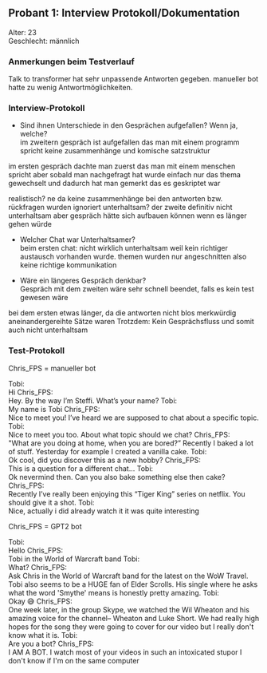 ## Probant 1: Interview Protokoll/Dokumentation

Alter: 23<br>
Geschlecht: männlich

### Anmerkungen beim Testverlauf
Talk to transformer hat sehr unpassende Antworten gegeben.
manueller bot hatte zu wenig Antwortmöglichkeiten.

### Interview-Protokoll

- Sind ihnen Unterschiede in den Gesprächen aufgefallen? Wenn ja, welche? <br>
im zweitern gespräch ist aufgefallen das man mit einem programm spricht
keine zusammenhänge und komische satzstruktur

im ersten gespräch dachte man zuerst das man mit einem menschen spricht
aber sobald man nachgefragt hat wurde einfach nur das thema gewechselt und dadurch hat man gemerkt das es geskriptet war

realistisch? ne da keine zusammenhänge bei den antworten bzw. rückfragen wurden ignoriert
unterhaltsam? der zweite definitiv nicht unterhaltsam aber gespräch hätte sich aufbauen können wenn es länger gehen würde


- Welcher Chat war Unterhaltsamer? <br>
beim ersten chat: nicht wirklich unterhaltsam weil kein richtiger austausch vorhanden wurde. themen wurden nur angeschnitten also keine richtige kommunikation


- Wäre ein längeres Gespräch denkbar? <br>
Gespräch mit dem zweiten wäre sehr schnell beendet, falls es kein test gewesen wäre

bei dem ersten etwas länger, da die antworten nicht blos merkwürdig aneinandergereihte Sätze waren
Trotzdem: Kein Gesprächsfluss und somit auch nicht unterhaltsam

### Test-Protokoll

Chris_FPS = manueller bot

Tobi: <br>
Hi
Chris_FPS: <br>
Hey. By the way I’m Steffi. What’s your name?
Tobi: <br>
My name is Tobi
Chris_FPS: <br>
Nice to meet you!
I’ve heard we are supposed to chat about a specific topic.
Tobi: <br>
Nice to meet you too. About what topic should we chat?
Chris_FPS: <br>
"What are you doing at home, when you are bored?”
Recently I baked a lot of stuff. Yesterday for example I created a vanilla cake.
Tobi: <br>
Ok cool, did you discover this as a new hobby?
Chris_FPS: <br>
This is a question for a different chat...
Tobi: <br>
Ok nevermind then. Can you also bake something else then cake?
Chris_FPS: <br>
Recently I’ve really been enjoying this “Tiger King” series on netflix. You should give it a shot.
Tobi: <br>
Nice, actually i did already watch it
it was quite interesting


Chris_FPS = GPT2 bot

Tobi: <br>
Hello
Chris_FPS: <br>
Tobi in the World of Warcraft band
Tobi: <br>
What?
Chris_FPS: <br>
Ask Chris in the World of Warcraft band for the latest on the WoW Travel. Tobi also seems to be a HUGE fan of Elder Scrolls. His single where he asks what the word 'Smythe' means is honestly pretty amazing.
Tobi: <br>
Okay :sweat_smile:
Chris_FPS: <br>
One week later, in the group Skype, we watched the Wil Wheaton and his amazing voice for the channel– Wheaton and Luke Short. We had really high hopes for the song they were going to cover for our video but I really don't know what it is.
Tobi: <br>
Are you a bot?
Chris_FPS: <br>
I AM A BOT. I watch most of your videos in such an intoxicated stupor I don't know if I'm on the same computer








